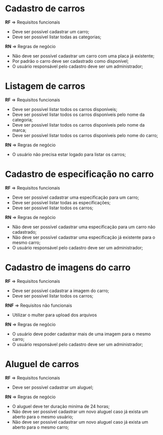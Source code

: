 # Cadastro de carros

**RF** => Requisitos funcionais

* Deve ser possível cadastrar um carro;
* Deve ser possível listar todas as categorias;


**RN** => Regras de negócio

* Não deve ser possível cadastrar um carro com uma placa já existente;
* Por padrão o carro deve ser cadastrado como disponível;
* O usuário responsável pelo cadastro deve ser um administrador;



# Listagem de carros

**RF** => Requisitos funcionais

* Deve ser possível listar todos os carros disponíveis;
* Deve ser possível listar todos os carros disponíveis pelo nome da categoria;
* Deve ser possível listar todos os carros disponíveis pelo nome da marca;
* Deve ser possível listar todos os carros disponíveis pelo nome do carro;


**RN** => Regras de negócio

* O usuário não precisa estar logado para listar os carros;


# Cadastro de especificação no carro

**RF** => Requisitos funcionais

* Deve ser possível cadastrar uma especificação para um carro;
* Deve ser possível listar todas as especificações;
* Deve ser possível listar todos os carros;


**RN** => Regras de negócio

* Não deve ser possível cadastrar uma especificação para um carro não cadastrado;
* Não deve ser possível cadastrar uma especificação já existente para o mesmo carro;
* O usuário responsável pelo cadastro deve ser um administrador;


# Cadastro de imagens do carro 

**RF** => Requisitos funcionais

* Deve ser possível cadastrar a imagem do carro;
* Deve ser possível listar todos os carros;


**RNF** => Requisitos não funcionais

* Utilizar o multer para upload dos arquivos


**RN** => Regras de negócio

* O usuário deve poder cadastrar mais de uma imagem para o mesmo carro;
* O usuário responsável pelo cadastro deve ser um administrador;


# Aluguel de carros

**RF** => Requisitos funcionais

* Deve ser possível cadastrar um aluguel;


**RN** => Regras de negócio

* O aluguel deve ter duração miníma de 24 horas;
* Não deve ser possível cadastrar um novo aluguel caso já exista um aberto para o mesmo usuário;
* Não deve ser possível cadastrar um novo aluguel caso já exista um aberto para o mesmo carro;